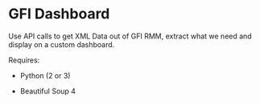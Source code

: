 GFI Dashboard
=============

Use API calls to get XML Data out of GFI RMM, extract what we need
and display on a custom dashboard.

Requires:

- Python (2 or 3)

- Beautiful Soup 4